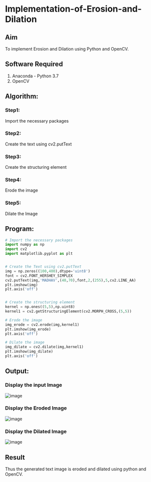 # Implementation-of-Erosion-and-Dilation
## Aim
To implement Erosion and Dilation using Python and OpenCV.
## Software Required
1. Anaconda - Python 3.7
2. OpenCV
## Algorithm:
### Step1:
Import the necessary packages

### Step2:
Create the text using cv2.putText

### Step3:
Create the structuring element

### Step4:
Erode the image

### Step5:
Dilate the Image
 
## Program:

``` Python
# Import the necessary packages
import numpy as np
import cv2
import matplotlib.pyplot as plt


# Create the Text using cv2.putText
img = np.zeros((100,400),dtype='uint8')
font = cv2.FONT_HERSHEY_SIMPLEX
cv2.putText(img,'MADHAV',(40,70),font,2,(255),5,cv2.LINE_AA)
plt.imshow(img)
plt.axis('off')


# Create the structuring element
kernel = np.ones((5,5),np.uint8)
kernel1 = cv2.getStructuringElement(cv2.MORPH_CROSS,(5,5))

# Erode the image
img_erode = cv2.erode(img,kernel1)
plt.imshow(img_erode)
plt.axis('off')

# Dilate the image
img_dilate = cv2.dilate(img,kernel1)
plt.imshow(img_dilate)
plt.axis('off')

```
## Output:

### Display the input Image
![image](https://github.com/Madhavareddy09/erosion--dilation/assets/145742470/376f890d-b45b-4860-9f2f-33a742f6ab9d)


### Display the Eroded Image
![image](https://github.com/Madhavareddy09/erosion--dilation/assets/145742470/35c5ed61-ae8c-4157-b7ad-511205bc9756)


### Display the Dilated Image
![image](https://github.com/Madhavareddy09/erosion--dilation/assets/145742470/0cb4238e-386c-4c9c-8bc9-152fe70f1431)


## Result
Thus the generated text image is eroded and dilated using python and OpenCV.
